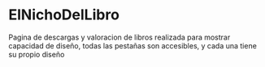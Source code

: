 # ElNichoDelLibro
Pagina de descargas y valoracion de libros realizada para mostrar capacidad de diseño, todas las pestañas son accesibles, y cada una tiene su propio diseño

